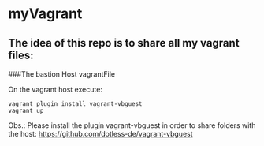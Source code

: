 # myVagrant

## The idea of this repo is to share all my vagrant files:

###The bastion Host vagrantFile

On the vagrant host execute:
```
vagrant plugin install vagrant-vbguest 
vagrant up
```
Obs.: Please install the plugin vagrant-vbguest in order to share folders with the host:
https://github.com/dotless-de/vagrant-vbguest
